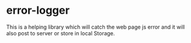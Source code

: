 # error-logger
This is a helping library which will catch the web page js error and it will also post to server or store in local Storage.
